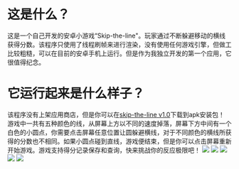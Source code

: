 # 这是什么？
这是一个自己开发的安卓小游戏“Skip-the-line"。玩家通过不断躲避移动的横线获得分数。该程序只使用了线程刷帧来进行渲染，没有使用任何游戏引擎，但做工比较粗糙，可以在目前的安卓手机上运行。但是作为我独立开发的第一个应用，它很值得纪念。
# 它运行起来是什么样子？
该程序没有上架应用商店，但是你可以在[skip-the-line v1.0](https://github.com/GhostLWB/Skip_the_line/releases/download/V1.0/skip_the_line.apk)下载到apk安装包！
游戏中一共有五种颜色的线，从屏幕上方以不同的速度掉落，屏幕下方中间有一个白色的小圆点，你需要点击屏幕任意位置让圆躲避横线，对于不同颜色的横线所获得的分数也不相同。如果小圆点碰到直线，游戏便结束，但是你可以点击屏幕重新开始游戏。游戏支持得分记录保存和查询，快来挑战你的反应极限吧！
![](https://jiantuku-liwenbin.oss-cn-shanghai.aliyuncs.com/%E6%9D%82/skip-the-line%E8%BF%90%E8%A1%8C%E6%88%AA%E5%9B%BE/1608031974723.jpeg)
![](https://jiantuku-liwenbin.oss-cn-shanghai.aliyuncs.com/%E6%9D%82/skip-the-line%E8%BF%90%E8%A1%8C%E6%88%AA%E5%9B%BE/1608031985437.jpeg)
![](https://jiantuku-liwenbin.oss-cn-shanghai.aliyuncs.com/%E6%9D%82/skip-the-line%E8%BF%90%E8%A1%8C%E6%88%AA%E5%9B%BE/1608031995995.jpeg)
![](https://jiantuku-liwenbin.oss-cn-shanghai.aliyuncs.com/%E6%9D%82/skip-the-line%E8%BF%90%E8%A1%8C%E6%88%AA%E5%9B%BE/1608032003912.jpeg)
![](https://jiantuku-liwenbin.oss-cn-shanghai.aliyuncs.com/%E6%9D%82/skip-the-line%E8%BF%90%E8%A1%8C%E6%88%AA%E5%9B%BE/1608032010020.jpeg)
